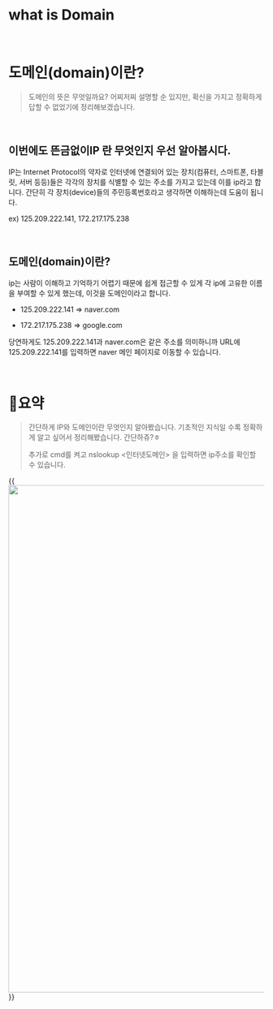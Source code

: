 # what is Domain


​	

# 도메인(domain)이란?

> 도메인의 뜻은 무엇일까요? 어찌저찌 설명할 순 있지만, 확신을 가지고 정확하게 답할 수 없었기에 정리해보겠습니다.

​	

## 이번에도 뜬금없이IP 란 무엇인지 우선 알아봅시다.

IP는 Internet Protocol의 약자로 인터넷에 연결되어 있는 장치(컴퓨터, 스마트폰, 타블릿, 서버 등등)들은 각각의 장치를 식별할 수 있는 주소를 가지고 있는데 이를 ip라고 합니다. 간단히 각 장치(device)들의 주민등록번호라고 생각하면 이해하는데 도움이 됩니다. 

ex) 125.209.222.141,  172.217.175.238

​	

## 도메인(domain)이란?

ip는 사람이 이해하고 기억하기 어렵기 때문에 쉽게 접근할 수 있게 각 ip에 고유한 이름을 부여할 수 있게 했는데, 이것을 도메인이라고 합니다.

- 125.209.222.141 => naver.com

- 172.217.175.238 => google.com

당연하게도 125.209.222.141과 naver.com은 같은 주소를 의미하니까 URL에 125.209.222.141를 입력하면 naver 메인 페이지로 이동할 수 있습니다.

​	

# 👀요약

> 간단하게 IP와 도메인이란 무엇인지 알아봤습니다. 기초적인 지식일 수록 정확하게 알고 싶어서 정리해봤습니다. 간단하쥬?ㅎ 
>
> 추가로 cmd를 켜고 nslookup <인터넷도메인> 을 입력하면 ip주소를 확인할 수 있습니다.

{{<image src="/images/what_is_domain_00.png" width="1000px">}}

​	
